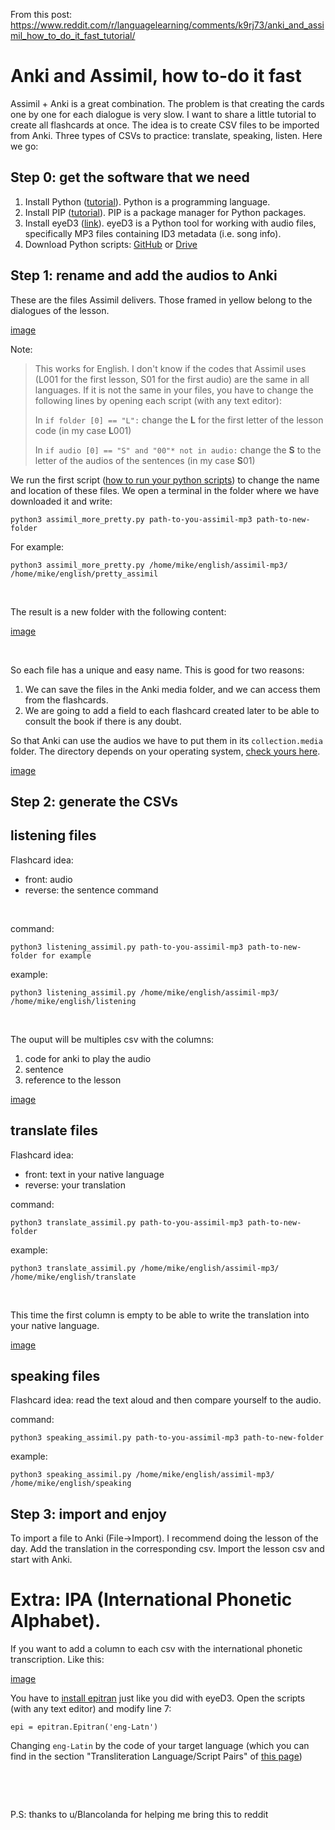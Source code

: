From this post: https://www.reddit.com/r/languagelearning/comments/k9rj73/anki_and_assimil_how_to_do_it_fast_tutorial/

# Anki and Assimil, how to-do it fast

Assimil + Anki is a great combination. The problem is that creating the cards one by one for each dialogue is very slow. I want to share a little tutorial to create all flashcards at once. The idea is to create CSV files to be imported from Anki. Three types of CSVs to practice: translate, speaking, listen. Here we go:

## Step 0: get the software that we need

1. Install Python ([tutorial](https://realpython.com/installing-python/#how-to-check-your-python-version-on-windows)). Python is a programming language.
2. Install PIP ([tutorial](https://www.w3schools.com/python/python_pip.asp)). PIP is a package manager for Python packages.
3. Install eyeD3 ([link](https://pypi.org/project/eyeD3/)). eyeD3 is a Python tool for working with audio files, specifically MP3 files containing ID3 metadata (i.e. song info).
4. Download Python scripts: [GitHub](https://github.com/faifrio/Anki-and-Assimil-how-to-do-it-fast-) or [Drive](https://drive.google.com/drive/u/1/folders/1JzR8-K-TCTEIQ_ey4j9KYeAszkNKPJ1S)

## Step 1: rename and add the audios to Anki

These are the files Assimil delivers. Those framed in yellow belong to the dialogues of the lesson.

[image](https://i.imgur.com/SAopzZ2.png)

Note:

>This works for English. I don't know if the codes that Assimil uses (L001 for the first lesson, S01 for the first audio) are the same in all languages. If it is not the same in your files, you have to change the following lines by opening each script (with any text editor):  
>  
>In `if folder [0] == "L":` change the **L** for the first letter of the lesson code (in my case **L**001)  
>  
>In `if audio [0] == "S" and "00"* not in audio:`  change the **S** to the letter of the audios of the sentences (in my case **S**01)

We run the first script ([how to run your python scripts](https://realpython.com/run-python-scripts/)) to change the name and location of these files. We open a terminal in the folder where we have downloaded it and write:

`python3 assimil_more_pretty.py path-to-you-assimil-mp3 path-to-new-folder`

For example:

`python3 assimil_more_pretty.py /home/mike/english/assimil-mp3/ /home/mike/english/pretty_assimil`

&#x200B;

The result is a new folder with the following content:

[image](https://i.imgur.com/NZiEjJk.png)

&#x200B;

So each file has a unique and easy name. This is good for two reasons:

1. We can save the files in the Anki media folder, and we can access them from the flashcards.
2. We are going to add a field to each flashcard created later to be able to consult the book if there is any doubt.

So that Anki can use the audios we have to put them in its `collection.media` folder. The directory depends on your operating system, [check yours here](https://superuser.com/a/1480369).

[image](https://i.imgur.com/m0e47gG.png)

## Step 2: generate the CSVs

## listening files

Flashcard idea:

* front: audio
* reverse: the sentence command

&#x200B;

command:

`python3 listening_assimil.py path-to-you-assimil-mp3 path-to-new-folder for example`

example:

`python3 listening_assimil.py /home/mike/english/assimil-mp3/ /home/mike/english/listening`

&#x200B;

The ouput will be multiples csv with the columns:

1. code for anki to play the audio
2. sentence
3. reference to the lesson

[image](https://i.imgur.com/5owQ45e.png)

## translate files

Flashcard idea:

* front: text in your native language
* reverse: your translation

command:

`python3 translate_assimil.py path-to-you-assimil-mp3 path-to-new-folder`

example:

`python3 translate_assimil.py /home/mike/english/assimil-mp3/ /home/mike/english/translate`

&#x200B;

This time the first column is empty to be able to write the translation into your native language.

[image](https://i.imgur.com/LoVnpnm.png)

## speaking files

Flashcard idea: read the text aloud and then compare yourself to the audio.

command:

`python3 speaking_assimil.py path-to-you-assimil-mp3 path-to-new-folder`

example:

`python3 speaking_assimil.py /home/mike/english/assimil-mp3/ /home/mike/english/speaking`

## Step 3: import and enjoy

To import a file to Anki (File→Import). I recommend doing the lesson of the day. Add the translation in the corresponding csv. Import the lesson csv and start with Anki.

# Extra: IPA (International Phonetic Alphabet).

If you want to add a column to each csv with the international phonetic transcription. Like this:

[image](https://i.imgur.com/NKy4siJ.png)

You have to [install epitran](https://pypi.org/project/epitran/) just like you did with eyeD3. Open the scripts (with any text editor) and modify line 7:

`epi = epitran.Epitran('eng-Latn')`

Changing `eng-Latin` by the code of your target language (which you can find in the section "Transliteration Language/Script Pairs" of [this page](https://pypi.org/project/epitran/)) ​ ​

&#x200B;

&#x200B;

P.S: thanks to u/Blancolanda for helping me bring this to reddit
